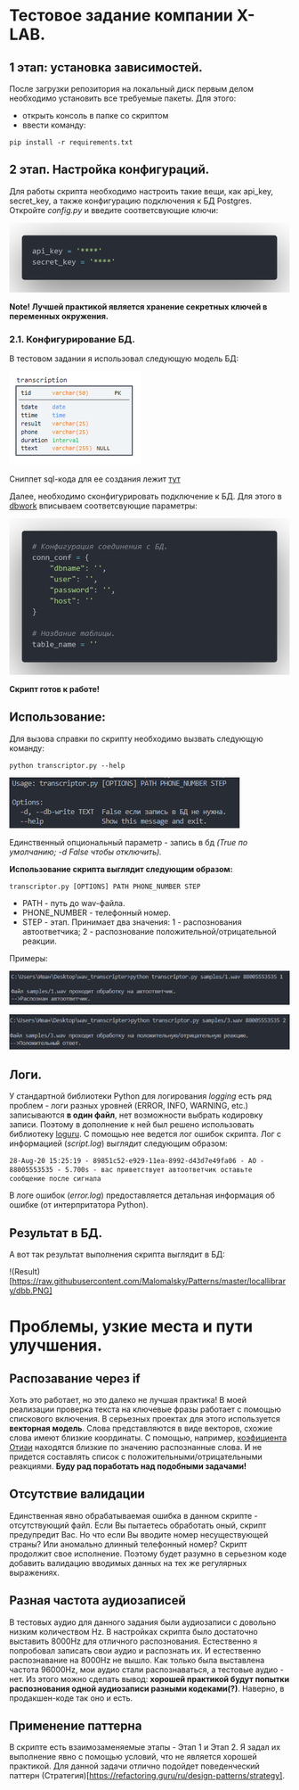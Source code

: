 # Тестовое задание компании X-LAB. 
## 1 этап: установка зависимостей.
После загрузки репозитория на локальный диск первым делом необходимо установить все требуемые пакеты. Для этого: 
* открыть консоль в папке со скриптом
* ввести команду: 

```
pip install -r requirements.txt
```
## 2 этап.  Настройка конфигураций. 
Для работы скрипта необходимо настроить такие вещи, как api_key, secret_key, а также конфигурацию подключения к БД Postgres. 
Откройте *config.py* и введите соответсвующие ключи: 

![API CONFIG](https://raw.githubusercontent.com/Malomalsky/Patterns/master/locallibrary/code.png)

**Note! Лучшей практикой является хранение секретных ключей в переменных окружения.**

### 2.1. Конфигурирование БД. 
В тестовом задании я использовал следующую модель БД: 

![DB Model](https://raw.githubusercontent.com/Malomalsky/Patterns/master/locallibrary/db.PNG)

Сниппет sql-кода для ее создания лежит [тут](https://github.com/Malomalsky/wav_transcripter/blob/master/create_table.sql)

Далее, необходимо сконфигурировать подключение к БД. Для этого в [dbwork](https://github.com/Malomalsky/wav_transcripter/blob/master/dbwork.py) вписываем соответсвующие параметры: 

![Конфиг](https://raw.githubusercontent.com/Malomalsky/Patterns/master/locallibrary/code1.png)

**Скрипт готов к работе!**

## Использование: 
Для вызова справки по скрипту необходимо вызвать следующую команду: 
```
python transcriptor.py --help
```

![](https://raw.githubusercontent.com/Malomalsky/Patterns/master/locallibrary/cli.PNG)

Единственный опциональный параметр - запись в бд *(True по умолчанию; -d False чтобы отключить).* 

**Использование скрипта выглядит следующим образом:** 
```
transcriptor.py [OPTIONS] PATH PHONE_NUMBER STEP
```
* PATH - путь до wav-файла. 
* PHONE_NUMBER - телефонный номер. 
* STEP - этап. Принимает два значения: 1 - распознования автоответчика; 2 - распознование положительной/отрицательной реакции. 

Примеры: 

![](https://raw.githubusercontent.com/Malomalsky/Patterns/master/locallibrary/%D0%BF%D1%80%D0%B8%D0%BC%D0%B5%D1%801.PNG)

![](https://raw.githubusercontent.com/Malomalsky/Patterns/master/locallibrary/%D0%BF%D1%80%D0%B8%D0%BC%D0%B5%D1%802.PNG)

## Логи. 
У стандартной библиотеки Python для логирования *logging* есть ряд проблем - логи разных уровней (ERROR, INFO, WARNING, etc.) записываются **в один файл**, нет возможности выбрать кодировку записи. Поэтому в дополнение к ней был решено использовать библиотеку [loguru](https://github.com/Delgan/loguru). С помощью нее ведется лог ошибок скрипта. 
Лог с информацией (*script.log*) выглядит следующим образом: 
```
28-Aug-20 15:25:19 - 89851c52-e929-11ea-8992-d43d7e49fa06 - АО - 88005553535 - 5.700s - вас приветствует автоответчик оставьте сообщение после сигнала
```
В логе ошибок (*error.log*) предоставляется детальная информация об ошибке (от интерпритатора Python). 

## Результат в БД. 
А вот так результат выполнения скрипта выглядит в БД: 

!(Result)[https://raw.githubusercontent.com/Malomalsky/Patterns/master/locallibrary/dbb.PNG]


# Проблемы, узкие места и пути улучшения. 
## Распозавание через if
Хоть это работает, но это далеко не лучшая практика! В моей реализации проверка текста на ключевые фразы работает с помощью спискового включения. В серьезных проектах для этого используется **векторная модель**. Слова представляются в виде векторов, схожие слова имеют близкие координаты. С помощью, например, [коэфициента Отиаи](https://ru.wikipedia.org/wiki/%D0%9A%D0%BE%D1%8D%D1%84%D1%84%D0%B8%D1%86%D0%B8%D0%B5%D0%BD%D1%82_%D0%9E%D1%82%D0%B8%D0%B0%D0%B8) находятся близкие по значению распознанные слова. И не придется составлять список с положительными/отрицательными реакциями.
**Буду рад поработать над подобными задачами!**

## Отсутствие валидации
Единственная явно обрабатываемая ошибка в данном скрипте - отсутствующий файл. Если Вы пытаетесь обработать оный, скрипт предупредит Вас. 
Но что если Вы вводите номер несуществующей страны? Или аномально длинный телефонный номер? Скрипт продолжит свое исполнение. Поэтому будет разумно в серьезном коде добавить валидацию вводимых данных на тех же регулярных выражениях. 

## Разная частота аудиозаписей
В тестовых аудио для данного задания были аудиозаписи с довольно низким количеством Hz. В настройках скрипта было достаточно выставить 8000Hz для отличного распознования. Естественно я попробовал записать свои аудио и распознать их. И естественно распознавание на 8000Hz не вышло. Как только была выставлена частота 96000Hz, мои аудио стали распознаваться, а тестовые аудио - нет. Из этого можно сделать вывод: 
**хорошей практикой будут попытки распознования одной аудиозаписи разными кодеками(?)**. Наверно, в продакшен-коде так оно и есть. 

## Применение паттерна
В скрипте есть взаимозаменяемые этапы - Этап 1 и Этап 2. Я задал их выполнение явно с помощью условий, что не является хорошей практикой. Для данной задачи отлично подойдет поведенческий паттерн (Стратегия)[https://refactoring.guru/ru/design-patterns/strategy]. 



